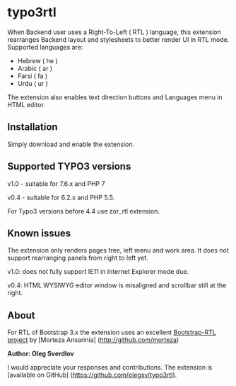 # typo3rtl

When Backend user uses a Right-To-Left ( RTL ) language, this extension rearranges Backend layout 
and stylesheets to better render UI in RTL mode. Supported languages are:

* Hebrew ( he )
* Arabic ( ar )
* Farsi ( fa )
* Urdu ( ur )

The extension also enables text direction buttons and Languages menu in HTML editor.

## Installation

Simply download and enable the extension. 


## Supported TYPO3 versions ###

v1.0 - suitable for 7.6.x and PHP 7

v0.4  - suitable for 6.2.x and PHP 5.5.
 
For Typo3 versions before 4.4 use zor_rtl extension.

## Known issues

The extension only renders pages tree, left menu and work area. It does not support rearranging panels from right to left yet.

v1.0: does not fully support IE11 in Internet Explorer mode due.

v0.4: HTML WYSIWYG editor window is misaligned and scrollbar still at the right.

## About

For RTL of Bootstrap 3.x the extension uses an excellent [Bootstrap-RTL project](https://github.com/morteza/bootstrap-rtl) by [Morteza Ansarinia] (http://github.com/morteza)

__Author: Oleg Sverdlov__

I would appreciate your responses and contributions. The extension is [available on GitHub] (https://github.com/olegsv/typo3rtl).

